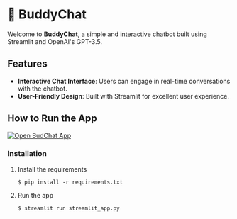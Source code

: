 # 💬 BuddyChat

Welcome to **BuddyChat**, a simple and interactive chatbot built using Streamlit and OpenAI's GPT-3.5. 


## Features

- **Interactive Chat Interface**: Users can engage in real-time conversations with the chatbot.
- **User-Friendly Design**: Built with Streamlit for excellent user experience.

## How to Run the App

[![Open BudChat App](https://static.streamlit.io/badges/streamlit_badge_black_white.svg)](https://budchat.streamlit.app/)

### Installation

1. Install the requirements

   ```
   $ pip install -r requirements.txt
   ```

2. Run the app

   ```
   $ streamlit run streamlit_app.py
   ```
